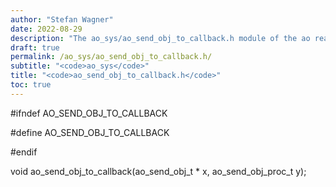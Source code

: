 ```yaml
---
author: "Stefan Wagner"
date: 2022-08-29
description: "The ao_sys/ao_send_obj_to_callback.h module of the ao real-time operating system."
draft: true
permalink: /ao_sys/ao_send_obj_to_callback.h/ 
subtitle: "<code>ao_sys</code>"
title: "<code>ao_send_obj_to_callback.h</code>"
toc: true
---
```


#ifndef AO_SEND_OBJ_TO_CALLBACK

#define AO_SEND_OBJ_TO_CALLBACK

#endif

void    ao_send_obj_to_callback(ao_send_obj_t * x, ao_send_obj_proc_t y);


